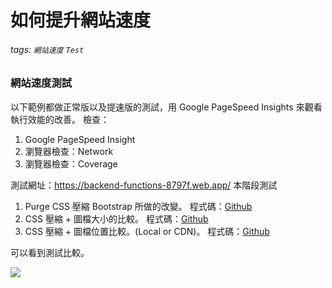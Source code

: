 # 如何提升網站速度
###### tags: `網站速度` `Test`

### 網站速度測試
以下範例都做正常版以及提速版的測試，用 Google PageSpeed Insights 來觀看執行效能的改善。
檢查：
1. Google PageSpeed Insight
2. 瀏覽器檢查：Network
3. 瀏覽器檢查：Coverage

測試網址：https://backend-functions-8797f.web.app/
本階段測試
1. Purge CSS 壓縮 Bootstrap 所做的改變。
程式碼：[Github](https://github.com/capeta0507/website_speed/tree/main/WebSpeedTest/PurgeCSS)
3. CSS 壓縮 + 圖檔大小的比較。
程式碼：[Github](https://github.com/capeta0507/website_speed/tree/main/WebSpeedTest/Firebase)
5. CSS 壓縮 + 圖檔位置比較。(Local or CDN)。
程式碼：[Github](https://github.com/capeta0507/website_speed/tree/main/WebSpeedTest/Storage)

可以看到測試比較。

![](https://i.imgur.com/aW5eCYm.png)
